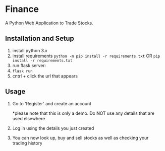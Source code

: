 # Finance

A Python Web Application to Trade Stocks.

## Installation and Setup

1. install python 3.x
2. install requirements
`python -m pip install -r requirements.txt`
OR
`pip install -r requirements.txt`
3. run flask server:
4. `flask run`
5. cntrl + click the url that appears

## Usage

1. Go to 'Register' and create an account

      *please note that this is only a demo. Do NOT use any details that are used elsewhere

2. Log in using the details you just created
3. You can now look up, buy and sell stocks as well as checking your trading history
